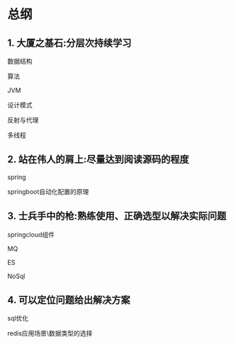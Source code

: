 # 总纲

## 1. 大厦之基石:分层次持续学习

数据结构

算法

JVM

设计模式

反射与代理

多线程



## 2. 站在伟人的肩上:尽量达到阅读源码的程度

spring

springboot自动化配置的原理



## 3. 士兵手中的枪:熟练使用、正确选型以解决实际问题

springcloud组件

MQ

ES

NoSql



## 4. 可以定位问题给出解决方案

sql优化

redis应用场景\数据类型的选择
